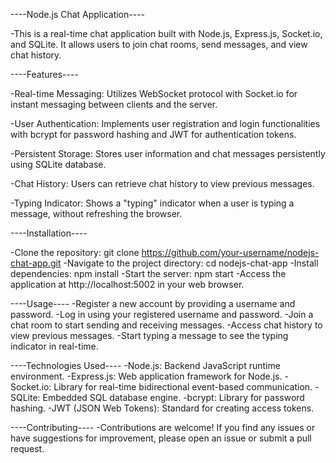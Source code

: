 ----Node.js Chat Application----

-This is a real-time chat application built with Node.js, Express.js, Socket.io, and SQLite. It allows users to join chat rooms, send messages, and view chat history.



----Features----

-Real-time Messaging: Utilizes WebSocket protocol with Socket.io for instant messaging between clients and the server.

-User Authentication: Implements user registration and login functionalities with bcrypt for password hashing and JWT for authentication tokens.

-Persistent Storage: Stores user information and chat messages persistently using SQLite database.

-Chat History: Users can retrieve chat history to view previous messages.

-Typing Indicator: Shows a "typing" indicator when a user is typing a message, without refreshing the browser.



----Installation----

-Clone the repository: git clone https://github.com/your-username/nodejs-chat-app.git
-Navigate to the project directory: cd nodejs-chat-app
-Install dependencies: npm install
-Start the server: npm start
-Access the application at http://localhost:5002 in your web browser.



----Usage----
-Register a new account by providing a username and password.
-Log in using your registered username and password.
-Join a chat room to start sending and receiving messages.
-Access chat history to view previous messages.
-Start typing a message to see the typing indicator in real-time.



----Technologies Used----
-Node.js: Backend JavaScript runtime environment.
-Express.js: Web application framework for Node.js.
-Socket.io: Library for real-time bidirectional event-based communication.
-SQLite: Embedded SQL database engine.
-bcrypt: Library for password hashing.
-JWT (JSON Web Tokens): Standard for creating access tokens.




----Contributing----
-Contributions are welcome! If you find any issues or have suggestions for improvement, please open an issue or submit a pull request.


